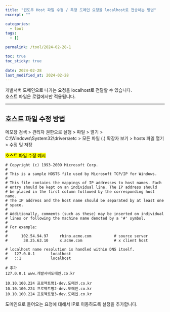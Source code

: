 ```yaml
---
title: "윈도우 Host 파일 수정 / 특정 도메인 요청을 localhost로 전송하는 방법"
excerpt: ""

categories:
  - tool
tags:
  - []

permalink: /tool/2024-02-28-1

toc: true
toc_sticky: true
 
date: 2024-02-28
last_modified_at: 2024-02-28
---
```


개발서버 도메인으로 나가는 요청을 localhost로 전달할 수 있습니다.  
호스트 파일은 로컬에서만 적용됩니다.

---

## 호스트 파일 수정 방법
메모장 검색 > 관리자 권한으로 실행 > 파일 > 열기 > C:\Windows\System32\drivers\etc > 모든 파일 (*.*) 확장자 보기 > hosts 파일 열기 > 수정 및 저장

<mark>호스트 파일 수정 예시</mark>
```
# Copyright (c) 1993-2009 Microsoft Corp.
#
# This is a sample HOSTS file used by Microsoft TCP/IP for Windows.
#
# This file contains the mappings of IP addresses to host names. Each
# entry should be kept on an individual line. The IP address should
# be placed in the first column followed by the corresponding host name.
# The IP address and the host name should be separated by at least one
# space.
#
# Additionally, comments (such as these) may be inserted on individual
# lines or following the machine name denoted by a '#' symbol.
#
# For example:
#
#      102.54.94.97     rhino.acme.com          # source server
#       38.25.63.10     x.acme.com              # x client host

# localhost name resolution is handled within DNS itself.
#	127.0.0.1       localhost
#	::1             localhost

# 추가
127.0.0.1 www.개발서버도메인.co.kr

10.10.100.224 프로젝트명1-dev.도메인.co.kr
10.10.100.224 프로젝트명2-dev.도메인.co.kr
10.10.100.224 프로젝트명3-dev.도메인.co.kr
```
도메인으로 들어오는 요청에 대해서 IP로 이동하도록 설정을 추가합니다.
